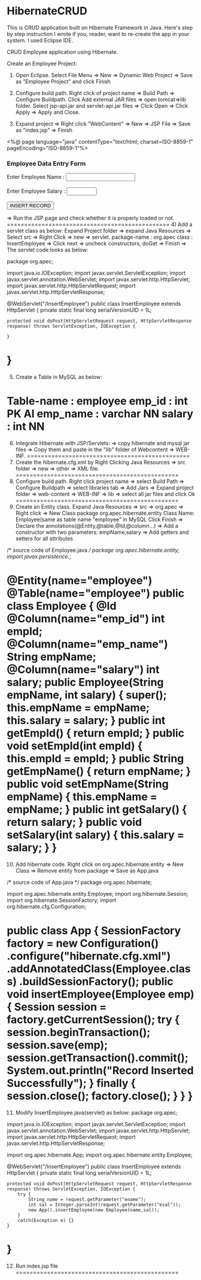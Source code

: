 # HibernateCRUD
This is CRUD application built on Hibernate Framework in Java. Here's step by step instruction I wrote if you, reader, want to re-create the app in your system. I used Eclipse IDE. 

CRUD Employee application using Hibernate. 

Create an Employee Project:

1) Open Eclipse. Select File Menu => New => Dynamic Web Project => Save as "Employee Project" and click Finish

2) Configure build path. Right click of project name => Build Path => Configure Buildpath. Click Add external JAR files => open tomcat=>lib folder. Select 
jsp-api.jar and servlet-api.jar files => Click Open => Click Apply => Apply and Close.

3) Expand project => Right click "WebContent" => New => JSP File => Save as "index.jsp" => Finish

<!-- source code of index.jsp -->

<%@ page language="java" contentType="text/html; charset=ISO-8859-1"
    pageEncoding="ISO-8859-1"%>
<!DOCTYPE html>
<html>
<head>
<meta charset="ISO-8859-1">
<title>Insert title here</title>
</head>
<body>
	<h3>Employee Data Entry Form</h3>
	<form action="InsertEmployee" method="post">
	  Enter Employee Name :
	  <input type="text" name="ename" required /><br /><br />
	  Enter Employee Salary :
	  <input type="number" min=10000 max=50000 name="esal" required /><br /><br />
	  <input type="submit" value="INSERT RECORD" />
	</form>
</body>
</html>
=> Run the JSP page and check whether it is properly loaded or not.
===============================================
4) Add a servlet class as below:
Expand Project folder => expand Java Resources => Select src => Right Click => new => servlet.
package-name : org.apec
class : InsertEmployee 
=> Click next => uncheck constructors, doGet => Finish
=> The servlet code looks as below:

package org.apec;

import java.io.IOException;
import javax.servlet.ServletException;
import javax.servlet.annotation.WebServlet;
import javax.servlet.http.HttpServlet;
import javax.servlet.http.HttpServletRequest;
import javax.servlet.http.HttpServletResponse;

@WebServlet("/InsertEmployee")
public class InsertEmployee extends HttpServlet {
	private static final long serialVersionUID = 1L;

	protected void doPost(HttpServletRequest request, HttpServletResponse response) throws ServletException, IOException {
		
	}
}
===============================================
5) Create a Table in MySQL as below:

Table-name : employee
emp_id : int PK AI
emp_name : varchar NN
salary : int NN
===============================================
6) Integrate Hibernate with JSP/Servlets:
=> copy hibernate and mysql jar files => Copy them and paste in the "lib" folder of Webcontent => WEB-INF.
===============================================
7) Create the hibernate.cfg.xml by Right Clicking Java Resources => src folder => new => other => XML file.
===============================================
8) Configure build path. Right click project name => select Build Path => Configure Buildpath => select libraries tab => Add Jars => Expand project folder => web-content => WEB-INF => lib => select all jar files and click Ok
===============================================
9) Create an Entity class. Expand Java Resources => src => org.apec => Right click => New Class
package org.apec.hibernate.entity
Class Name: Employee(same as table name "employee" in MySQL 
Click Finish
=> Declare the annotations(@Entity,@table,@Id,@column...)
=> Add a constructor with two parameters: empName,salary
=> Add getters and setters for all attributes

/* source code of Employee.java */
package org.apec.hibernate.entity;
import javax.persistence.*;

@Entity(name="employee")
@Table(name="employee")
public class Employee {
	@Id
	@Column(name="emp_id")
	int empId;
	@Column(name="emp_name")
	String empName;
	@Column(name="salary")
	int salary;
	public Employee(String empName, int salary) {
		super();
		this.empName = empName;
		this.salary = salary;
	}
	public int getEmpId() {
		return empId;
	}
	public void setEmpId(int empId) {
		this.empId = empId;
	}
	public String getEmpName() {
		return empName;
	}
	public void setEmpName(String empName) {
		this.empName = empName;
	}
	public int getSalary() {
		return salary;
	}
	public void setSalary(int salary) {
		this.salary = salary;
	}
}
===============================================
10) Add hibernate code.
Right click on org.apec.hibernate.entity => New Class => Remove entity from package => Save as App.java

/* source code of App.java */
package org.apec.hibernate;

import org.apec.hibernate.entity.Employee;
import org.hibernate.Session;
import org.hibernate.SessionFactory;
import org.hibernate.cfg.Configuration;

public class App {
  SessionFactory factory = new Configuration()
		  .configure("hibernate.cfg.xml")
		  .addAnnotatedClass(Employee.class)
		  .buildSessionFactory();
  public void insertEmployee(Employee emp) {
	  Session session = factory.getCurrentSession();
	  try {
	  session.beginTransaction();
	  session.save(emp);
	  session.getTransaction().commit();
	  System.out.println("Record Inserted Successfully");
	 }
	  finally {
		  session.close();
		  factory.close();
	 }
  }
}
===============================================
11) Modify InsertEmployee.java(servlet) as below:
package org.apec;

import java.io.IOException;
import javax.servlet.ServletException;
import javax.servlet.annotation.WebServlet;
import javax.servlet.http.HttpServlet;
import javax.servlet.http.HttpServletRequest;
import javax.servlet.http.HttpServletResponse;

import org.apec.hibernate.App;
import org.apec.hibernate.entity.Employee;

@WebServlet("/InsertEmployee")
public class InsertEmployee extends HttpServlet {
	private static final long serialVersionUID = 1L;

	protected void doPost(HttpServletRequest request, HttpServletResponse response) throws ServletException, IOException {
		try {
			String name = request.getParameter("ename");
			int sal = Integer.parseInt(request.getParameter("esal"));
			new App().insertEmployee(new Employee(name,sal));
		}
		catch(Exception e) {}
	}

}
===============================================
12) Run index.jsp file
===============================================

